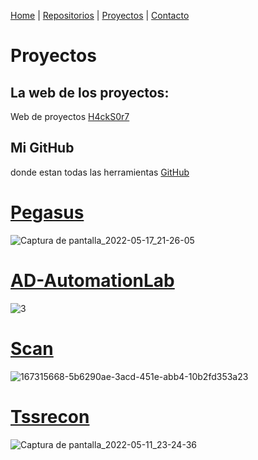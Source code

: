 [Home](index.md) | [Repositorios](repositorios) | [Proyectos](proyectos) | [Contacto](contacto)

# Proyectos
## La web de los proyectos:
Web de proyectos [H4ckS0r7](https://h4cks0r7.github.io/)

## Mi GitHub 
donde estan todas las herramientas [GitHub](https://github.com/S3RGI09?tab=repositories)

# [Pegasus](pegasus)
![Captura de pantalla_2022-05-17_21-26-05](https://user-images.githubusercontent.com/96842235/168900959-304c6f8f-0507-45b9-a947-185a0e2b406d.png)




# [AD-AutomationLab](AdAutomationLab)
![3](https://user-images.githubusercontent.com/96842235/169858155-eede59a0-ee86-4850-92bb-60416f46937e.png)




# [Scan](scan)
![167315668-5b6290ae-3acd-451e-abb4-10b2fd353a23](https://user-images.githubusercontent.com/96842235/169378238-ce5da0d2-f192-453a-a87f-a82055293db4.png)




# [Tssrecon](tssrecon)
![Captura de pantalla_2022-05-11_23-24-36](https://user-images.githubusercontent.com/96842235/167950278-05fd70cd-c0a4-4b6a-b017-c0f56bd31c7c.png)
